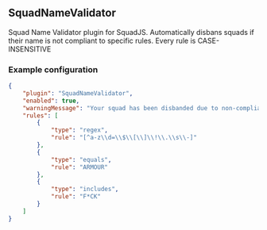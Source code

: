 ## SquadNameValidator
Squad Name Validator plugin for SquadJS.
Automatically disbans squads if their name is not compliant to specific rules.
Every rule is CASE-INSENSITIVE

### Example configuration
```json
{
    "plugin": "SquadNameValidator",
    "enabled": true,
    "warningMessage": "Your squad has been disbanded due to non-compliant name.\n\nForbidden: %FORBIDDEN%",
    "rules": [
        {
            "type": "regex",
            "rule": "[^a-z\\d=\\$\\[\\]\\!\\.\\s\\-]"
        },
        {
            "type": "equals",
            "rule": "ARMOUR"
        },
        {
            "type": "includes",
            "rule": "F*CK"
        }
    ]
}
```
